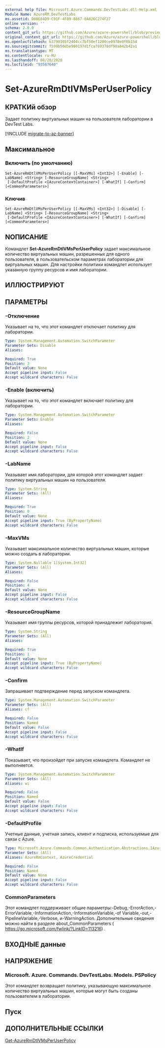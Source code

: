 ```yaml
---
external help file: Microsoft.Azure.Commands.DevTestLabs.dll-Help.xml
Module Name: AzureRM.DevTestLabs
ms.assetid: D00E04D9-C91F-4F89-8867-0A026C274F27
online version: ''
schema: 2.0.0
content_git_url: https://github.com/Azure/azure-powershell/blob/preview/src/ResourceManager/DevTestLabs/Commands.DevTestLabs/help/Set-AzureRmDtlVMsPerUserPolicy.md
original_content_git_url: https://github.com/Azure/azure-powershell/blob/preview/src/ResourceManager/DevTestLabs/Commands.DevTestLabs/help/Set-AzureRmDtlVMsPerUserPolicy.md
ms.openlocfilehash: b3790105f2404cc7bf50ef1200ce0978e8f0b15d
ms.sourcegitcommit: f599b50d5e980197d1fca769378df90a842b42a1
ms.translationtype: MT
ms.contentlocale: ru-RU
ms.lasthandoff: 08/20/2020
ms.locfileid: "93567640"
---
```

# Set-AzureRmDtlVMsPerUserPolicy

## КРАТКИй обзор
Задает политику виртуальных машин на пользователя лаборатории в DevTest Labs.

[!INCLUDE [migrate-to-az-banner](../../includes/migrate-to-az-banner.md)]

## Максимальное

### Включить (по умолчанию)
```
Set-AzureRmDtlVMsPerUserPolicy [[-MaxVMs] <Int32>] [-Enable] [-LabName] <String> [-ResourceGroupName] <String>
 [-DefaultProfile <IAzureContextContainer>] [-WhatIf] [-Confirm] [<CommonParameters>]
```

### Ключив
```
Set-AzureRmDtlVMsPerUserPolicy [[-MaxVMs] <Int32>] [-Disable] [-LabName] <String> [-ResourceGroupName] <String>
 [-DefaultProfile <IAzureContextContainer>] [-WhatIf] [-Confirm] [<CommonParameters>]
```

## NОПИСАНИЕ
Командлет **Set-AzureRmDtlVMsPerUserPolicy** задает максимальное количество виртуальных машин, разрешенных для одного пользователя, в пользовательском параметрах лаборатории для виртуальных машин.
Для настройки политики командлет использует указанную группу ресурсов и имя лаборатории.

## ИЛЛЮСТРИРУЮТ

## ПАРАМЕТРЫ

### -Отключение
Указывает на то, что этот командлет отключает политику для лаборатории.

```yaml
Type: System.Management.Automation.SwitchParameter
Parameter Sets: Disable
Aliases: 

Required: True
Position: 3
Default value: None
Accept pipeline input: False
Accept wildcard characters: False
```

### -Enable (включить)
Указывает на то, что этот командлет включает политику для лаборатории.

```yaml
Type: System.Management.Automation.SwitchParameter
Parameter Sets: Enable
Aliases: 

Required: False
Position: 2
Default value: None
Accept pipeline input: False
Accept wildcard characters: False
```

### -LabName
Указывает имя лаборатории, для которой этот командлет задает политику виртуальных машин на пользователя.

```yaml
Type: System.String
Parameter Sets: (All)
Aliases: 

Required: True
Position: 0
Default value: None
Accept pipeline input: True (ByPropertyName)
Accept wildcard characters: False
```

### -MaxVMs
Указывает максимальное количество виртуальных машин, которые можно создать в лаборатории.

```yaml
Type: System.Nullable`1[System.Int32]
Parameter Sets: (All)
Aliases: 

Required: False
Position: 4
Default value: None
Accept pipeline input: False
Accept wildcard characters: False
```

### -ResourceGroupName
Указывает имя группы ресурсов, которой принадлежит лаборатория.

```yaml
Type: System.String
Parameter Sets: (All)
Aliases: 

Required: True
Position: 1
Default value: None
Accept pipeline input: True (ByPropertyName)
Accept wildcard characters: False
```

### -Confirm
Запрашивает подтверждение перед запуском командлета.

```yaml
Type: System.Management.Automation.SwitchParameter
Parameter Sets: (All)
Aliases: cf

Required: False
Position: Named
Default value: False
Accept pipeline input: False
Accept wildcard characters: False
```

### -WhatIf
Показывает, что произойдет при запуске командлета.
Командлет не выполняется.

```yaml
Type: System.Management.Automation.SwitchParameter
Parameter Sets: (All)
Aliases: wi

Required: False
Position: Named
Default value: False
Accept pipeline input: False
Accept wildcard characters: False
```

### -DefaultProfile
Учетные данные, учетная запись, клиент и подписка, используемые для связи с Azure.

```yaml
Type: Microsoft.Azure.Commands.Common.Authentication.Abstractions.IAzureContextContainer
Parameter Sets: (All)
Aliases: AzureRmContext, AzureCredential

Required: False
Position: Named
Default value: None
Accept pipeline input: False
Accept wildcard characters: False
```

### CommonParameters
Этот командлет поддерживает общие параметры:-Debug,-ErrorAction,-ErrorVariable,-InformationAction,-InformationVariable,-of Variable,-out,-PipelineVariable,-Verbose, и-WarningAction. Дополнительные сведения можно найти в разделе about_CommonParameters ( https://go.microsoft.com/fwlink/?LinkID=113216) .

## ВХОДНЫЕ данные

## НАПРЯЖЕНИЕ

### Microsoft. Azure. Commands. DevTestLabs. Models. PSPolicy
Этот командлет возвращает политику, указывающую максимальное количество виртуальных машин, которые могут быть созданы пользователем в лаборатории.

## Пуск

## ДОПОЛНИТЕЛЬНЫЕ ССЫЛКИ

[Get-AzureRmDtlVMsPerUserPolicy](./Get-AzureRmDtlVMsPerUserPolicy.md)


